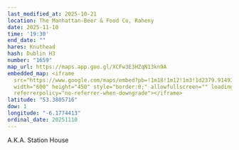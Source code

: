 ```yaml
---
last_modified_at: 2025-10-21
location: The Manhattan-Beer & Food Co, Raheny
date: 2025-11-10
time: '19:30'
end_date: ""
hares: Knuthead
hash: Dublin H3
number: "1659"
map_url: https://maps.app.goo.gl/XCFw3E3HZqN13kn9A
embedded_map: <iframe
  src="https://www.google.com/maps/embed?pb=!1m18!1m12!1m3!1d2379.914930288437!2d-6.177441322944165!3d53.38057157216172!2m3!1f0!2f0!3f0!3m2!1i1024!2i768!4f13.1!3m3!1m2!1s0x48670f8d1b7e8789%3A0xfa44d7c1c9e250c2!2sThe%20Manhattan-Beer%20%26%20Food%20Co!5e0!3m2!1sen!2sie!4v1761083420600!5m2!1sen!2sie"
  width="600" height="450" style="border:0;" allowfullscreen="" loading="lazy"
  referrerpolicy="no-referrer-when-downgrade"></iframe>
latitude: "53.3805716"
dow: 1
longitude: "-6.1774413"
ordinal_date: 20251110
---
```

A﻿.K.A. Station House